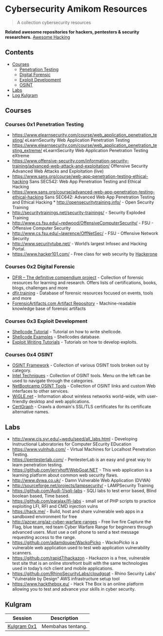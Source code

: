 # Cybersecurity Amikom Resources
> A collection cybersecurity resources

**Related awesome repositories for hackers, pentesters & security researchers.**
[Awesome Hacking](https://github.com/Hack-with-Github/Awesome-Hacking)

## Contents
 * [Courses](#courses-0x1-penetraion-testing)
   * [Penetration Testing](#courses-0x1-penetraion-testing)
   * [Digital Forensic](#courses-0x2-digital-forensic)
   * [Exploit Development](#courses-0x3-exploit-development)
   * [OSINT](#courses-0x4-OSINT)
 * [Labs](#labs)
 * [Log Kulgram](#kulgram)


## Courses

### Courses 0x1 Penetration Testing
* https://www.elearnsecurity.com/course/web_application_penetration_testing/ eLearnSecurity Web Application Penetration Testing
* https://www.elearnsecurity.com/course/web_application_penetration_testing_extreme/ eLearnSecurity Web Application Penetration Testing eXtreme
* https://www.offensive-security.com/information-security-training/advanced-web-attack-and-exploitation/ Offensive Security Advanced Web Attacks and Exploitation (live)
* https://www.sans.org/course/web-app-penetration-testing-ethical-hacking Sans SEC542: Web App Penetration Testing and Ethical Hacking
* https://www.sans.org/course/advanced-web-app-penetration-testing-ethical-hacking Sans SEC642: Advanced Web App Penetration Testing and Ethical Hacking   * http://opensecuritytraining.info/ - Open Security Training
* http://securitytrainings.net/security-trainings/ - Security Exploded Training
* http://www.cs.fsu.edu/~redwood/OffensiveComputerSecurity/ - FSU - Offensive Computer Security
* http://www.cs.fsu.edu/~lawrence/OffNetSec/ - FSU - Offensive Network Security
* http://www.securitytube.net/ - World’s largest Infosec and Hacking Portal.
* https://www.hacker101.com/ - Free class for web security by [Hackerone](https://www.hackerone.com)

### Courses 0x2 Digital Forensic
* [DFIR – The definitive compendium project](https://aboutdfir.com) - Collection of forensic resources for learning and research. Offers lists of certifications, books, blogs, challenges and more
* [dfir.training](https://www.dfir.training/) - Database of forensic resources focused on events, tools and more
* [ForensicArtifacts.com Artifact Repository](https://github.com/ForensicArtifacts/artifacts) - Machine-readable knowledge base of forensic artifacts

### Courses 0x3 Exploit Development
* [Shellcode Tutorial](http://www.vividmachines.com/shellcode/shellcode.html) - Tutorial on how to write shellcode.
* [Shellcode Examples](http://shell-storm.org/shellcode/) - Shellcodes database.
* [Exploit Writing Tutorials](https://www.corelan.be/index.php/2009/07/19/exploit-writing-tutorial-part-1-stack-based-overflows/) - Tutorials on how to develop exploits.

### Courses 0x4 OSINT 
* [OSINT Framework](http://osintframework.com/) - Collection of various OSINT tools broken out by category.
* [Intel Techniques](https://inteltechniques.com/menu.html) - Collection of OSINT tools. Menu on the left can be used to navigate through the categories.
* [NetBootcamp OSINT Tools](http://netbootcamp.org/osinttools/) - Collection of OSINT links and custom Web interfaces to other services.
* [WiGLE.net](https://wigle.net/) - Information about wireless networks world-wide, with user-friendly desktop and web applications.
* [CertGraph](https://github.com/lanrat/certgraph) - Crawls a domain's SSL/TLS certificates for its certificate alternative names.


## Labs

* http://www.cis.syr.edu/~wedu/seed/all_labs.html - Developing Instructional Laboratories for Computer SEcurity EDucation
* https://www.vulnhub.com/ - Virtual Machines for Localhost Penetration Testing.
* https://pentesterlab.com/ - PentesterLab is an easy and great way to learn penetration testing.
* https://github.com/jerryhoff/WebGoat.NET - This web application is a learning platform about common web security flaws.
* http://www.dvwa.co.uk/ - Damn Vulnerable Web Application (DVWA)
* http://sourceforge.net/projects/lampsecurity/ - LAMPSecurity Training
* https://github.com/Audi-1/sqli-labs - SQLI labs to test error based, Blind boolean based, Time based.
* https://github.com/paralax/lfi-labs - small set of PHP scripts to practice exploiting LFI, RFI and CMD injection vulns
* https://hack.me/ - Build, host and share vulnerable web apps in a sandboxed environment for free
* http://azcwr.org/az-cyber-warfare-ranges - Free live fire Capture the Flag, blue team, red team Cyber Warfare Range for beginners through advanced users. Must use a cell phone to send a text message requesting access to the range.
* https://github.com/adamdoupe/WackoPicko - WackoPicko is a vulnerable web application used to test web application vulnerability scanners.
* https://github.com/rapid7/hackazon - Hackazon is a free, vulnerable test site that is an online storefront built with the same technologies used in today’s rich client and mobile applications.
* https://github.com/RhinoSecurityLabs/cloudgoat - Rhino Security Labs' "Vulnerable by Design" AWS infrastructure setup tool
* https://www.hackthebox.eu/ - Hack The Box is an online platform allowing you to test and advance your skills in cyber security.


## Kulgram
Session  |  Description
----  |  ----
[Kulgram 0x1](https://github.com/CybersecAmikom/CybersecAmikom.git) | Membahas tentang.
